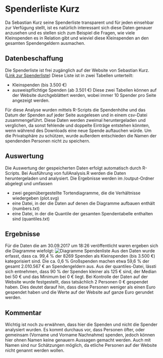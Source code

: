 # Spenderliste Kurz
Da Sebastian Kurz seine Spenderliste transparent und für jeden einsehbar
zur Verfügung stellt, ist es natürlich interessant sich diese Daten genauer anzusehen
und es stellen sich zum Beispiel die Fragen, wie viele Kleinspenden es in Relation
gibt und wieviel diese Kleinspenden an den gesamten Spendengeldern ausmachen.

## Datenbeschaffung
Die Spenderliste ist frei zugänglich auf der Website von Sebastian Kurz.
([Link zur Spenderliste](https://www.sebastian-kurz.at/spendenuebersicht, "Spenderliste Sebastian Kurz"))
Diese Liste ist in zwei Tabellen unterteilt:
* Kleinspenden (bis 3.500 €)
* ausweispflichtige Spenden (ab 3.501 €)
Diese zwei Tabellen können auf der Website durchgeblättert werden, wobei immer
10 Spender pro Seite angezeigt werden.

Für diese Analyse wurden mittels R-Scripts die Spendenhöhe und das Datum der Spenden
auf jeder Seite ausgelesen und in einem csv-Datei zusammengeführt. Diese Daten werden
zweimal heruntergeladen und verglichen, da sonst fehlende und doppelte Einträge
entstehen könnten, wenn während des Downloads eine neue Spende auftauchen würde.
Um die Privatsphäre zu schützen, wurde außerdem entschieden die Namen der spendenden
Personen nicht zu speichern.

## Auswertung
Die Auswertung der gespeicherten Daten erfolgt automatisch durch R-Scripts. Bei
Ausführung von fullAnalysis.R werden die Daten heruntergeladen und analysiert. Die
Ergebnisse werden im /output-Ordner abgelegt und umfassen
* zwei gegenübergestellte Tortendiagramme, die die Verhältnisse wiedergeben (plot.svg)
* eine Datei, in der die Daten auf denen die Diagramme aufbauen enthält (numbers.txt)
* eine Datei, in der die Quantile der gesamten Spendentabelle enthalten sind (quantiles.txt)

## Ergebnisse
Für die Daten die am 30.09.2017 um 18:26 veröffentlicht waren ergeben sich die
Diagramme wiefolgt:
![Diagramme Spendenliste](https://github.com/G-nther/SpenderlisteKurz/output/plot.svg "Verhältnisse Klein- und Großspenden")
Aus den Daten wurde erfasst, dass ca. 99,4 % der 8269 Spenden als Kleinspenden (bis 3.500 €)
kategorisiert sind. Die ca. 0,6 % Großspenden machen etwa 59,6 % der gesamt 2.010.567 € an
Spendengeldern aus. Aus der quantiles-Datei, lässti sich entnehmen, dass 90 % der Spenden
kleiner als 125 € sind, der Median bei 50 € und das Minimum bei 0 € liegt. Bei
Kontrolle der Daten auf der Website wurde festgestellt, dass tatsächlich 2 Personen
0 € gespendet haben. Dies deutet darauf hin, dass diese Personen weniger als einen Euro
gespendet haben und die Werte auf der Website auf ganze Euro gerundet werden.

## Kommentar
Wichtig ist noch zu erwähnen, dass hier die Spenden und nicht die Spender analysiert wurden.
Es kommt durchaus vor, dass Personen öfter, oder gemeinsam (Vorname und Vorname Nachnahme) spenden,
jedoch können hier ohnen Namen keine genauern Aussagen gemacht werden. Auch mit Namen sind
nur Schätzungen möglich, da etliche Personen auf der Website nicht genannt werden wollen.
